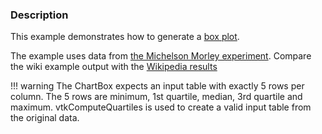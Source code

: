 ### Description

This example demonstrates how to generate a [box plot](https://en.wikipedia.org/wiki/Box_plot).

The example uses data from [the Michelson Morley experiment](https://en.wikipedia.org/wiki/Michelson%E2%80%93Morley_experiment). Compare the wiki example output with the [Wikipedia results](https://upload.wikimedia.org/wikipedia/commons/f/fa/Michelsonmorley-boxplot.svg)

!!! warning
    The ChartBox expects an input table with exactly 5 rows per column. The 5 rows are minimum, 1st quartile, median, 3rd quartile and maximum. vtkComputeQuartiles is used to create a valid input table from the original data.
